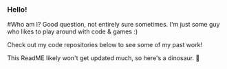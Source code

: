 ### Hello!

#Who am I?
Good question, not entirely sure sometimes. I'm just some guy who likes to play around with code & games :)

Check out my code repositories below to see some of my past work!

This ReadME likely won't get updated much, so here's a dinosaur. 🦕
